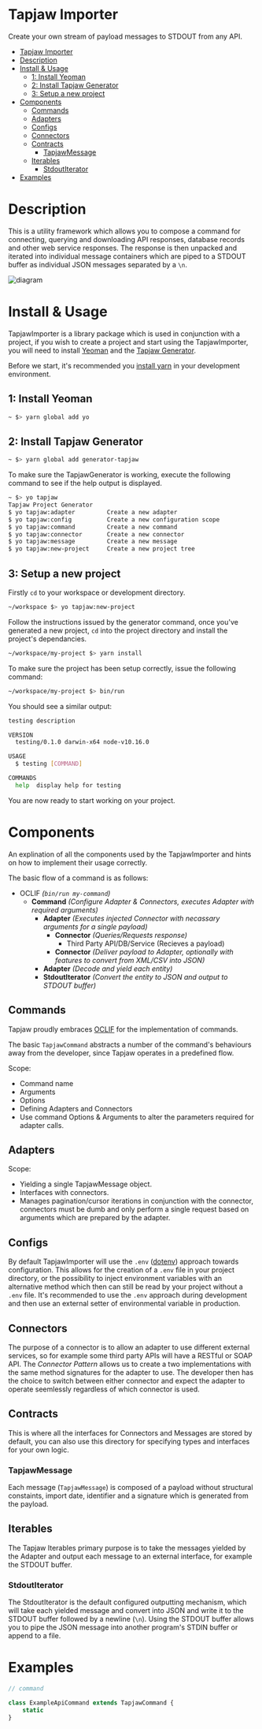 Tapjaw Importer
===============

Create your own stream of payload messages to STDOUT from any API.

<!-- toc -->
- [Tapjaw Importer](#tapjaw-importer)
- [Description](#description)
- [Install &amp; Usage](#install-amp-usage)
  - [1: Install Yeoman](#1-install-yeoman)
  - [2: Install Tapjaw Generator](#2-install-tapjaw-generator)
  - [3: Setup a new project](#3-setup-a-new-project)
- [Components](#components)
  - [Commands](#commands)
  - [Adapters](#adapters)
  - [Configs](#configs)
  - [Connectors](#connectors)
  - [Contracts](#contracts)
    - [TapjawMessage](#tapjawmessage)
  - [Iterables](#iterables)
    - [StdoutIterator](#stdoutiterator)
- [Examples](#examples)
<!-- tocstop -->

# Description

This is a utility framework which allows you to compose a command for connecting, querying and downloading
API responses, database records and other web service responses. The response is then unpacked and iterated into individual message containers which are piped to a STDOUT buffer as individual JSON messages separated by a `\n`.


![diagram](./resources/diagram.png "Tapjaw Diagram")

# Install & Usage

TapjawImporter is a library package which is used in conjunction with a project, if you wish to create a project and start using the TapjawImporter, you will need to install [Yeoman](https://github.com/yeoman/yo) and the [Tapjaw Generator](https://github.com/digidip/generator-tapjaw).

Before we start, it's recommended you [install yarn](https://yarnpkg.com/en/docs/install) in your development environment.

## 1: Install Yeoman

```bash
~ $> yarn global add yo
```

## 2: Install Tapjaw Generator

```bash
~ $> yarn global add generator-tapjaw
```

To make sure the TapjawGenerator is working, execute the following command to see if the help output is displayed.

```bash
~ $> yo tapjaw
Tapjaw Project Generator
$ yo tapjaw:adapter         Create a new adapter
$ yo tapjaw:config          Create a new configuration scope
$ yo tapjaw:command         Create a new command
$ yo tapjaw:connector       Create a new connector
$ yo tapjaw:message         Create a new message
$ yo tapjaw:new-project     Create a new project tree
```

## 3: Setup a new project

Firstly `cd` to your workspace or development directory.

```bash
~/workspace $> yo tapjaw:new-project
```

Follow the instructions issued by the generator command, once you've generated a new project, `cd` into the project directory and install the project's dependancies.

```bash
~/workspace/my-project $> yarn install
```

To make sure the project has been setup correctly, issue the following command:

```bash
~/workspace/my-project $> bin/run
```

You should see a similar output:

```bash
testing description

VERSION
  testing/0.1.0 darwin-x64 node-v10.16.0

USAGE
  $ testing [COMMAND]

COMMANDS
  help  display help for testing
```

You are now ready to start working on your project.

# Components

An explination of all the components used by the TapjawImporter and hints on how to implement their usage correctly.

The basic flow of a command is as follows:

- OCLIF *(`bin/run my-command`)*
    - **Command** *(Configure Adapter & Connectors, executes Adapter with required arguments)*
        - **Adapter** *(Executes injected Connector with necassary arguments for a single payload)*
            - **Connector** *(Queries/Requests response)*
                - Third Party API/DB/Service (Recieves a payload)
            - **Connector** *(Deliver payload to Adapter, optionally with features to convert from XML/CSV into JSON)*
        - **Adapter** *(Decode and yield each entity)*
        - **StdoutIterator** *(Convert the entity to JSON and output to STDOUT buffer)*

## Commands

Tapjaw proudly embraces [OCLIF](https://github.com/oclif/oclif) for the implementation of commands.

The basic `TapjawCommand` abstracts a number of the command's behaviours away from the developer, since Tapjaw operates in a predefined flow.

Scope:
* Command name
* Arguments
* Options
* Defining Adapters and Connectors
* Use command Options & Arguments to alter the parameters required for adapter calls.

## Adapters

Scope:
* Yielding a single TapjawMessage object.
* Interfaces with connectors.
* Manages pagination/cursor iterations in conjunction with the connector, connectors must be dumb and only perform a single request based on arguments which are prepared by the adapter.

## Configs

By default TapjawImporter will use the `.env` ([dotenv](https://github.com/motdotla/dotenv)) approach towards configuration. This allows for the creation of a `.env` file in your project directory, or the possibility to inject environment variables with an alternative method which then can still be read by your project without a `.env` file.  It's recommended to use the `.env` approach during development and then use an external setter of environmental variable in production.

## Connectors

The purpose of a connector is to allow an adapter to use different external services, so for example some third party APIs will have a RESTful or SOAP API. The _Connector Pattern_ allows us to create a two implementations with the same method signatures for the adapter to use. The developer then has the choice to switch between either connector and expect the adapter to operate seemlessly regardless of which connector is used.

## Contracts

This is where all the interfaces for Connectors and Messages are stored by default, you can also use this directory for specifying types and interfaces for your own logic.

### TapjawMessage

Each message (`TapjawMessage`) is composed of a payload without structural constaints, import date, identifier and a signature which is generated from the payload.

## Iterables

The Tapjaw Iterables primary purpose is to take the messages yielded by the Adapter and output each message to an external interface, for example the STDOUT buffer.

### StdoutIterator

The StdoutIterator is the default configured outputting mechanism, which will take each yielded message and convert into JSON and write it to the STDOUT buffer followed by a newline (`\n`). Using the STDOUT buffer allows you to pipe the JSON message into another program's STDIN buffer or append to a file.

# Examples

```typescript
// command

class ExampleApiCommand extends TapjawCommand {
    static
}

```
